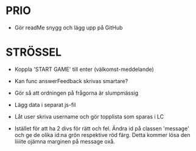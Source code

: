 PRIO
=======================================================
- Gör readMe snygg och lägg upp på GitHub

STRÖSSEL
=======================================================
- Koppla 'START GAME' till enter (välkomst-meddelande)

- Kan func answerFeedback skrivas smartare?

- Gör så att ordningen på frågorna är slumpmässig

- Lägg data i separat js-fil




- Låt user skriva username och gör topplista som sparas i LC

- Istället för att ha 2 divs för rätt och fel. Ändra id på classen 'message' och ge de olika id:na
grön respektive röd färg. Detta kommer lösa den liiiite ojämna marginen på message oxå.